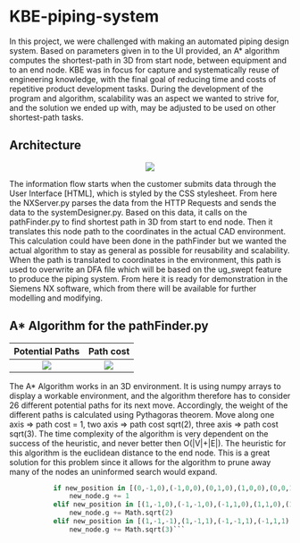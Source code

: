 # KBE-piping-system

In this project, we were challenged with making an automated piping design system. Based on parameters given in to the UI provided, an A* algorithm computes the shortest-path in 3D from start node, between equipment and to an end node. KBE was in focus for capture and systematically reuse of engineering knowledge, with the final goal of reducing time and costs of repetitive product development tasks. During the development of the program and algorithm, scalability was an aspect we wanted to strive for, and the solution we ended up with, may be adjusted to be used on other shortest-path tasks.

<h2>Architecture</h2>
<p align="center">
<img src="https://user-images.githubusercontent.com/77832956/111455105-ad826900-8715-11eb-8a3d-863ccd0f49de.jpg">
</p>

The information flow starts when the customer submits data through the User Interface [HTML], which is styled by the CSS stylesheet. From here the NXServer.py parses the data from the HTTP Requests and sends the data to the systemDesigner.py. Based on this data, it calls on the pathFinder.py to find shortest path in 3D from start to end node. Then it translates this node path to the coordinates in the actual CAD environment. This calculation could have been done in the pathFinder but we wanted the actual algorithm to stay as general as possible for reusability and scalability. When the path is translated to coordinates in the environment, this path is used to overwrite an DFA file which will be based on the ug_swept feature to produce the piping system. From here it is ready for demonstration in the Siemens NX software, which from there will be available for further modelling and modifying.


<h2>A* Algorithm for the pathFinder.py</h2>

   Potential Paths  |  Path cost
:----------------------------:|:----------------------------:
![](https://user-images.githubusercontent.com/77832956/111148182-9dd71900-858b-11eb-8d45-45eeb49e906a.png) |  ![](https://user-images.githubusercontent.com/77832956/111148221-aa5b7180-858b-11eb-9230-e338ec759257.png)

The A* Algorithm works in an 3D environment. It is using numpy arrays to display a workable environment, and the algorithm therefore has to consider 26 different potential paths for its next move. Accordingly, the weight of the different paths is calculated using Pythagoras theorem. Move along one axis => path cost = 1, two axis => path cost sqrt(2), three axis => path cost sqrt(3). The time complexity of the algorithm is very dependent on the success of the heuristic, and never better then O(|V|+|E|). The heuristic for this algorithm is the euclidean distance to the end node. This is a great solution for this problem since it allows for the algorithm to prune away many of the nodes an uninformed search would expand.
 ```python
            if new_position in [(0,-1,0),(-1,0,0),(0,1,0),(1,0,0),(0,0,1),(0,0,-1)]:
                new_node.g += 1
            elif new_position in [(1,-1,0),(-1,-1,0),(-1,1,0),(1,1,0),(1,0,1),(0,-1,1),(-1,0,1),(0,1,1),(0,1,-1),(1,0,-1),(0,-1,-1),(-1,0,-1)]:
                new_node.g += Math.sqrt(2)
            elif new_position in [(1,-1,-1),(1,-1,1),(-1,-1,1),(-1,1,1),(-1,-1,-1),(-1,1,-1),(1,1,-1),(1,1,1)]:
                new_node.g += Math.sqrt(3)```


